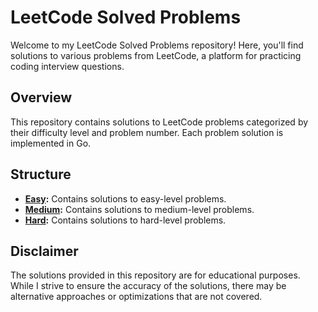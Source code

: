 # LeetCode Solved Problems

Welcome to my LeetCode Solved Problems repository! Here, you'll find solutions to various problems from LeetCode, a platform for practicing coding interview questions.

## Overview

This repository contains solutions to LeetCode problems categorized by their difficulty level and problem number. Each problem solution is implemented in Go.

## Structure

- **[Easy](./problems/easy):** Contains solutions to easy-level problems.
- **[Medium](./problems/medium):** Contains solutions to medium-level problems.
- **[Hard](./problems/hard):** Contains solutions to hard-level problems.

## Disclaimer

The solutions provided in this repository are for educational purposes. While I strive to ensure the accuracy of the solutions, there may be alternative approaches or optimizations that are not covered.
